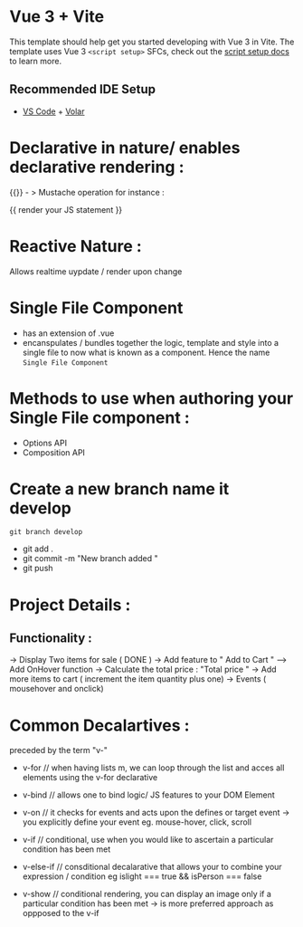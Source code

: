 # Vue 3 + Vite

This template should help get you started developing with Vue 3 in Vite. The template uses Vue 3 `<script setup>` SFCs, check out the [script setup docs](https://v3.vuejs.org/api/sfc-script-setup.html#sfc-script-setup) to learn more.

## Recommended IDE Setup

- [VS Code](https://code.visualstudio.com/) + [Volar](https://marketplace.visualstudio.com/items?itemName=Vue.volar)


# Declarative in nature/ enables declarative rendering  : 
{{}} - > Mustache operation
for instance  : 
<div> {{ render your JS statement }}</div>

# Reactive Nature : 
Allows  realtime uypdate / render upon change 

# Single File Component 
- has an extension of .vue
- encanspulates / bundles together the logic, template and style into a single file to now what is known as a component. Hence the name `Single File Component`

# Methods to use when authoring your Single File component : 
 - Options API 
- Composition API

# Create a new branch name it develop
 `git branch develop`
 - git add .
 - git commit -m "New branch added " 
 - git push

# Project Details : 

## Functionality : 
->  Display Two items for sale ( DONE )
->  Add feature to " Add to Cart "  --> Add OnHover function
->  Calculate the total price : "Total price " 
->  Add more items to cart ( increment the item quantity plus one)
-> Events ( mousehover and onclick)


# Common Decalartives  : 
preceded by the term "v-"
- v-for // when having lists m, we can loop through the list and acces all elements using the v-for declarative

- v-bind // allows one to bind logic/ JS features to your DOM Element

- v-on // it checks for events and acts upon the defines or target event ->  you explicitly define your event eg. mouse-hover, click, scroll

- v-if // conditional, use when you would like to ascertain a particular condition has been met

- v-else-if // consditional decalarative that allows your to combine your expression / condition  eg islight === true && isPerson === false

- v-show // conditional rendering, you can display an image only if a particular condition has been met  -> is more preferred approach as oppposed to the v-if 